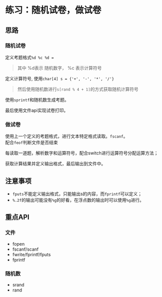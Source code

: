 练习：随机试卷，做试卷
===

## 思路
### 随机试卷
定义考题格式`%d %c %d =`   
> 其中 %d表示 随机数字， %c 表示计算符号

定义计算符号, 使用`char[4] s = {'+', '-', '*', '/'}`
> 然后使用随机数进行`s[rand % 4 + 1]`的方式获取随机计算符号

使用`sprintf`和随机数生成考题。   

最后使用文件api实现试卷打印。

### 做试卷
使用上一个定义的考题格式，进行文本特定格式读取。`fscanf`。   
配合`feof`判断文件是否结束   

每读取一道题，解析数字和运算符号，配合switch进行运算符号分配运算方法；   

获取计算结果并定义输出格式，最后输出到文件中。

## 注意事项
* `fputs`不能定义输出格式，只能输出s的内容，而`fprintf`可以定义；
* `%.2f`的输出可能没有`%g`的好看，在浮点数的输出时可以使用`%g`进行。

## 重点API
### 文件
* fopen
* fscanf/scanf
* fwrite/fprintf/fputs
* fprintf

### 随机数
* srand
* rand